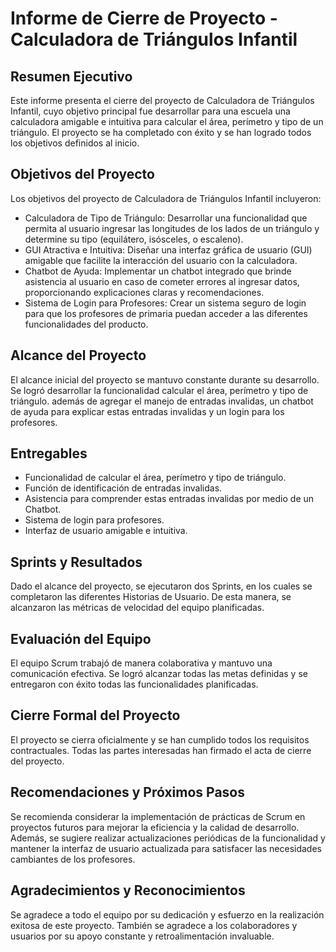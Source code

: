 # Informe de Cierre de Proyecto - Calculadora de Triángulos Infantil

## Resumen Ejecutivo
Este informe presenta el cierre del proyecto de Calculadora de Triángulos Infantil, cuyo objetivo principal fue desarrollar para una escuela una calculadora amigable e intuitiva para calcular el área, perímetro y tipo de un triángulo. El proyecto se ha completado con éxito y se han logrado todos los objetivos definidos al inicio.

## Objetivos del Proyecto
Los objetivos del proyecto de Calculadora de Triángulos Infantil incluyeron:
- Calculadora de Tipo de Triángulo: Desarrollar una funcionalidad que permita al usuario ingresar las longitudes de los lados de un triángulo y determine su tipo (equilátero, isósceles, o escaleno).
- GUI Atractiva e Intuitiva: Diseñar una interfaz gráfica de usuario (GUI) amigable que facilite la interacción del usuario con la calculadora.
- Chatbot de Ayuda: Implementar un chatbot integrado que brinde asistencia al usuario en caso de cometer errores al ingresar datos, proporcionando explicaciones claras y recomendaciones.
- Sistema de Login para Profesores: Crear un sistema seguro de login para que los profesores de primaria puedan acceder a las diferentes funcionalidades del producto.

## Alcance del Proyecto
El alcance inicial del proyecto se mantuvo constante durante su desarrollo. Se logró desarrollar la funcionalidad calcular el área, perímetro y tipo de triángulo. además de agregar el manejo de entradas invalidas, un chatbot de ayuda para explicar estas entradas invalidas y un login para los profesores.

## Entregables
- Funcionalidad de calcular el área, perímetro y tipo de triángulo.
- Función de identificación de entradas invalidas.
- Asistencia para comprender estas entradas invalidas por medio de un Chatbot.
- Sistema de login para profesores.
- Interfaz de usuario amigable e intuitiva.

## Sprints y Resultados
Dado el alcance del proyecto, se ejecutaron dos Sprints, en los cuales se completaron las diferentes Historias de Usuario. De esta manera, se alcanzaron las métricas de velocidad del equipo planificadas.

## Evaluación del Equipo
El equipo Scrum trabajó de manera colaborativa y mantuvo una comunicación efectiva. Se logró alcanzar todas las metas definidas y se entregaron con éxito todas las funcionalidades planificadas.

## Cierre Formal del Proyecto
El proyecto se cierra oficialmente y se han cumplido todos los requisitos contractuales. Todas las partes interesadas han firmado el acta de cierre del proyecto.

## Recomendaciones y Próximos Pasos
Se recomienda considerar la implementación de prácticas de Scrum en proyectos futuros para mejorar la eficiencia y la calidad de desarrollo. Además, se sugiere realizar actualizaciones periódicas de la funcionalidad y mantener la interfaz de usuario actualizada para satisfacer las necesidades cambiantes de los profesores.

## Agradecimientos y Reconocimientos
Se agradece a todo el equipo por su dedicación y esfuerzo en la realización exitosa de este proyecto. También se agradece a los colaboradores y usuarios por su apoyo constante y retroalimentación invaluable.